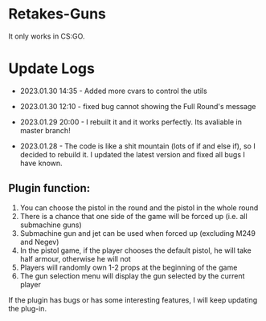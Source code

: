 # Retakes-Guns
It only works in CS:GO.

# Update Logs

- 2023.01.30 14:35 - Added more cvars to control the utils

- 2023.01.30 12:10 - fixed bug cannot showing the Full Round's message

- 2023.01.29 20:00 - I rebuilt it and it works perfectly. Its avaliable in master branch!

- 2023.01.28 - The code is like a shit mountain (lots of if and else if), so I decided to rebuild it. I updated the latest version and fixed all bugs I have known.

## Plugin function:
1. You can choose the pistol in the round and the pistol in the whole round
2. There is a chance that one side of the game will be forced up (i.e. all submachine guns)
3. Submachine gun and jet can be used when forced up (excluding M249 and Negev)
4. In the pistol game, if the player chooses the default pistol, he will take half armour, otherwise he will not
5. Players will randomly own 1-2 props at the beginning of the game
6. The gun selection menu will display the gun selected by the current player

If the plugin has bugs or has some interesting features, I will keep updating the plug-in.
